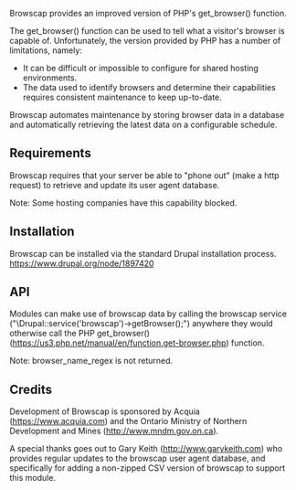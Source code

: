 Browscap provides an improved version of PHP's get_browser() function.

The get_browser() function can be used to tell what a visitor's browser is
capable of. Unfortunately, the version provided by PHP has a number of
limitations, namely:

* It can be difficult or impossible to configure for shared hosting
  environments.
* The data used to identify browsers and determine their capabilities requires
  consistent maintenance to keep up-to-date.

Browscap automates maintenance by storing browser data in a database and
automatically retrieving the latest data on a configurable schedule.

Requirements
------------

Browscap requires that your server be able to "phone out" (make a http request)
to retrieve and update its user agent database.

Note: Some hosting companies have this capability blocked.

Installation
------------

Browscap can be installed via the standard Drupal installation process.
https://www.drupal.org/node/1897420

API
---

Modules can make use of browscap data by calling the browscap service ("\Drupal::service('browscap')->getBrowser();")
anywhere they would otherwise call the PHP get_browser()
(https://us3.php.net/manual/en/function.get-browser.php) function.

Note: browser_name_regex is not returned.

Credits
-------

Development of Browscap is sponsored by Acquia (https://www.acquia.com) and the
Ontario Ministry of Northern Development and Mines (http://www.mndm.gov.on.ca).

A special thanks goes out to Gary Keith (http://www.garykeith.com) who provides
regular updates to the browscap user agent database, and specifically for
adding a non-zipped CSV version of browscap to support this module.
